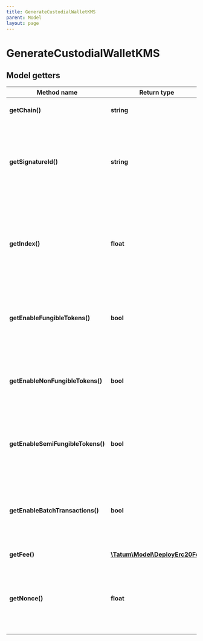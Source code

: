 ```yaml
---
title: GenerateCustodialWalletKMS
parent: Model
layout: page
---
```


# GenerateCustodialWalletKMS

## Model getters

Method name | Return type | Description | Notes
------------ | ------------- | ------------- | -------------
**getChain()** | **string** | Blockchain to work with. | ex.: `ETH`
**getSignatureId()** | **string** | Identifier of the private key associated in signing application. Private key, or signature Id must be present. | ex.: `26d3883e-4e17-48b3-a0ee-09a3e484ac83`
**getIndex()** | **float** | If signatureId is mnemonic-based, this is the index to the specific address from that mnemonic. | ex.: `null` [optional]
**getEnableFungibleTokens()** | **bool** | If address should support ERC20 tokens, it should be marked as true. | ex.: `false`
**getEnableNonFungibleTokens()** | **bool** | If address should support ERC721 tokens, it should be marked as true. | ex.: `false`
**getEnableSemiFungibleTokens()** | **bool** | If address should support ERC1155 tokens, it should be marked as true. | ex.: `false`
**getEnableBatchTransactions()** | **bool** | If address should support batch transfers of the assets, it should be marked as true. | ex.: `false`
**getFee()** | [**\Tatum\Model\DeployErc20Fee**](../DeployErc20Fee) |  | ex.: `null` [optional]
**getNonce()** | **float** | The nonce to be set to the transaction; if not present, the last known nonce will be used | ex.: `null` [optional]

